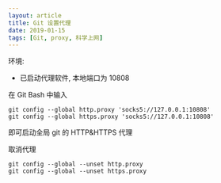 ```yaml
---
layout: article
title: Git 设置代理
date: 2019-01-15
tags: [Git, proxy, 科学上网]
---
```


环境:
- 已启动代理软件, 本地端口为 10808

在 Git Bash 中输入
```shell
git config --global http.proxy 'socks5://127.0.0.1:10808'
git config --global https.proxy 'socks5://127.0.0.1:10808'
```
即可启动全局 git 的 HTTP&HTTPS 代理

取消代理
```shell
git config --global --unset http.proxy
git config --global --unset https.proxy
```
